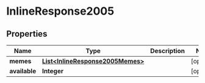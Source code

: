 

# InlineResponse2005


## Properties

Name | Type | Description | Notes
------------ | ------------- | ------------- | -------------
**memes** | [**List&lt;InlineResponse2005Memes&gt;**](InlineResponse2005Memes.md) |  |  [optional]
**available** | **Integer** |  |  [optional]



